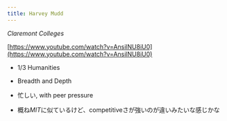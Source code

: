 ```yaml
---
title: Harvey Mudd
---
```


*Claremont Colleges*

[https://www.youtube.com/watch?v=AnsilNU8iU0](https://www.youtube.com/watch?v=AnsilNU8iU0)

* 1/3 Humanities

* Breadth and Depth

* 忙しい, with peer pressure

* 概ね*MIT*に似ているけど、competitiveさが強いのが違いみたいな感じかな
